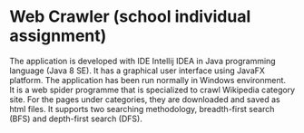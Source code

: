 # Web Crawler (school individual assignment)

The application is developed with IDE Intellij IDEA in Java programming language (Java 8 SE). It has a graphical user interface using JavaFX platform. The application has been run normally in Windows environment.\
It is a web spider programme that is specialized to crawl Wikipedia category site. For the pages under categories, they are downloaded and saved as html files. It supports two searching methodology, breadth-first search (BFS) and depth-first search (DFS).
